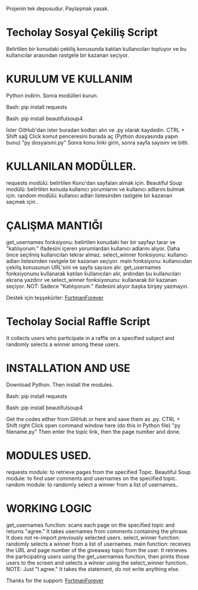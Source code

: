 Projenin tek deposudur.
Paylaşmak yasak.
# Techolay Sosyal Çekiliş Script
Belirtilen bir konudaki çekiliş konusunda katılan kullanıcıları topluyor ve bu kullanıcılar arasından rastgele bir kazanan seçiyor.
# KURULUM VE KULLANIM
Python indirin. Sonra modülleri kurun.

Bash:
pip install requests

Bash:
pip install beautifulsoup4

İster GitHub'dan ister buradan kodları alın ve .py olarak kaydedin.
CTRL + Shift sağ Click komut penceresini burada aç (Python dosyasında yapın bunu) "py dosyaismi.py"
Sonra konu linki girin, sonra sayfa sayısını ve bitti.
# KULLANILAN MODÜLLER.
requests modülü: belirtilen Konu'dan sayfaları almak için.
Beautiful Soup modülü: belirtilen konuda kullanıcı yorumlarını ve kullanıcı adlarını bulmak için.
random modülü: kullanıcı adları listesinden rastgele bir kazanan seçmek için..

# ÇALIŞMA MANTIĞI
get_usernames fonksiyonu: belirtilen konudaki her bir sayfayı tarar ve "katılıyorum." ifadesini içeren yorumlardan kullanıcı adlarını alıyor. Daha önce seçilmiş kullanıcıları tekrar almaz.
select_winner fonksiyonu: kullanıcı adları listesinden rastgele bir kazanan seçiyor.
main fonksiyonu: kullanıcıdan çekiliş konusunun URL'sini ve sayfa sayısını alır. get_usernames fonksiyonunu kullanarak katılan kullanıcıları alır, ardından bu kullanıcıları ekrana yazdırır ve select_winner fonksiyonunu: kullanarak bir kazanan seçiyor.
NOT: Sadece "Katılıyorum." ifadesini alıyor başka birşey yazmayın.

Destek için teşşekürler: [FortmanForever](https://github.com/FortmanForever)

# Techolay Social Raffle Script
It collects users who participate in a raffle on a specified subject and randomly selects a winner among these users.
# INSTALLATION AND USE
Download Python. Then install the modules.

Bash:
pip install requests

Bash:
pip install beautifulsoup4

Get the codes either from GitHub or here and save them as .py.
CTRL + Shift right Click open command window here (do this in Python file) "py filename.py"
Then enter the topic link, then the page number and done.
# MODULES USED.
requests module: to retrieve pages from the specified Topic.
Beautiful Soup module: to find user comments and usernames on the specified topic.
random module: to randomly select a winner from a list of usernames..

# WORKING LOGIC
get_usernames function: scans each page on the specified topic and returns "agree." It takes usernames from comments containing the phrase. It does not re-import previously selected users.
select_winner function: randomly selects a winner from a list of usernames.
main function: receives the URL and page number of the giveaway topic from the user. It retrieves the participating users using the get_usernames function, then prints those users to the screen and selects a winner using the select_winner function:.
NOTE: Just "I agree." It takes the statement, do not write anything else.

Thanks for the support: [FortmanForever](https://github.com/FortmanForever)
